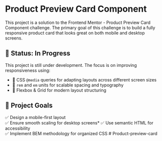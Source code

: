 # Product Preview Card Component  

This project is a solution to the Frontend Mentor - Product Preview Card Component challenge. The primary goal of this challenge is to build a fully responsive product card that looks great on both mobile and desktop screens.  

## 🚧 Status: In Progress  

This project is still under development. The focus is on improving responsiveness using:  
- 📱 CSS `@media` queries for adapting layouts across different screen sizes  
- 📏 `rem` and `em` units for scalable spacing and typography  
- 🎨 Flexbox & Grid for modern layout structuring  

## 📌 Project Goals  
✅ Design a mobile-first layout  
✅ Ensure smooth scaling for desktop screens* 
✅ Use semantic HTML for accessibility  
✅ Implement BEM methodology for organized CSS  #   P r o d u c t - p r e v i e w - c a r d  
 